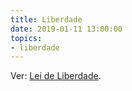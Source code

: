 ```yaml
---
title: Liberdade
date: 2019-01-11 13:00:00
topics: 
- liberdade
---
```


Ver: [Lei de Liberdade](/leis/liberdade).

